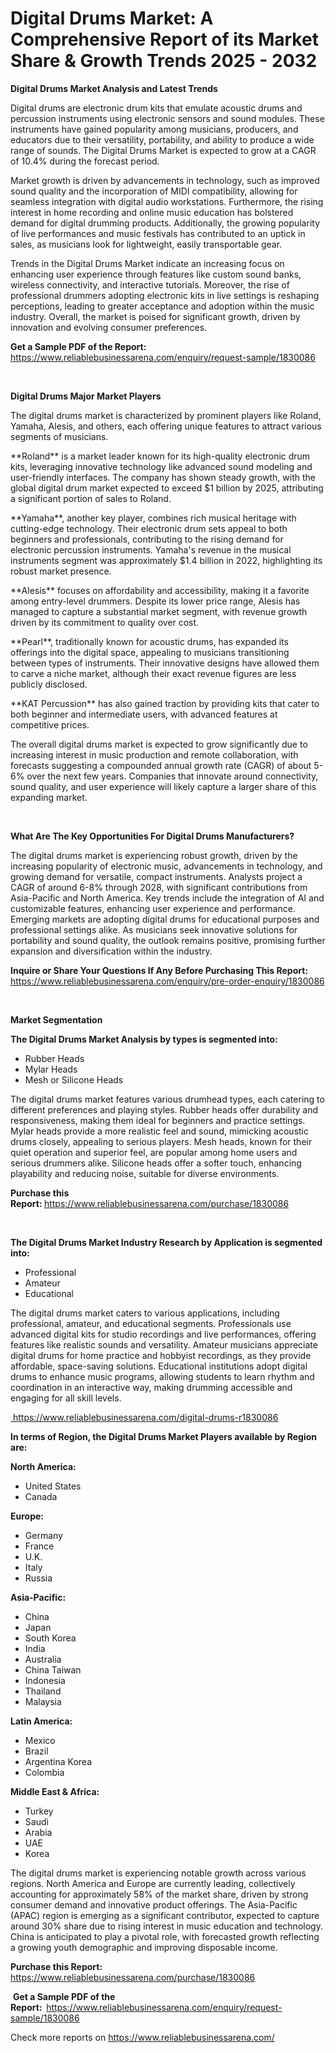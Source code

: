 <p><h1>Digital Drums Market: A Comprehensive Report of its Market Share & Growth Trends 2025 - 2032</h1></p><p><strong>Digital Drums Market Analysis and Latest Trends</strong></p>
<p><p>Digital drums are electronic drum kits that emulate acoustic drums and percussion instruments using electronic sensors and sound modules. These instruments have gained popularity among musicians, producers, and educators due to their versatility, portability, and ability to produce a wide range of sounds. The Digital Drums Market is expected to grow at a CAGR of 10.4% during the forecast period. </p><p>Market growth is driven by advancements in technology, such as improved sound quality and the incorporation of MIDI compatibility, allowing for seamless integration with digital audio workstations. Furthermore, the rising interest in home recording and online music education has bolstered demand for digital drumming products. Additionally, the growing popularity of live performances and music festivals has contributed to an uptick in sales, as musicians look for lightweight, easily transportable gear. </p><p>Trends in the Digital Drums Market indicate an increasing focus on enhancing user experience through features like custom sound banks, wireless connectivity, and interactive tutorials. Moreover, the rise of professional drummers adopting electronic kits in live settings is reshaping perceptions, leading to greater acceptance and adoption within the music industry. Overall, the market is poised for significant growth, driven by innovation and evolving consumer preferences.</p></p>
<p><strong>Get a Sample PDF of the Report:&nbsp;</strong> <a href="https://www.reliablebusinessarena.com/enquiry/request-sample/1830086?utm_campaign=2198&utm_medium=2&utm_source=Github&utm_content=ia&utm_term=05042025&utm_id=digital-drums">https://www.reliablebusinessarena.com/enquiry/request-sample/1830086</a></p>
<p>&nbsp;</p>
<p><strong>Digital Drums Major Market Players</strong></p>
<p><p>The digital drums market is characterized by prominent players like Roland, Yamaha, Alesis, and others, each offering unique features to attract various segments of musicians. </p><p>**Roland** is a market leader known for its high-quality electronic drum kits, leveraging innovative technology like advanced sound modeling and user-friendly interfaces. The company has shown steady growth, with the global digital drum market expected to exceed $1 billion by 2025, attributing a significant portion of sales to Roland.</p><p>**Yamaha**, another key player, combines rich musical heritage with cutting-edge technology. Their electronic drum sets appeal to both beginners and professionals, contributing to the rising demand for electronic percussion instruments. Yamaha's revenue in the musical instruments segment was approximately $1.4 billion in 2022, highlighting its robust market presence.</p><p>**Alesis** focuses on affordability and accessibility, making it a favorite among entry-level drummers. Despite its lower price range, Alesis has managed to capture a substantial market segment, with revenue growth driven by its commitment to quality over cost.</p><p>**Pearl**, traditionally known for acoustic drums, has expanded its offerings into the digital space, appealing to musicians transitioning between types of instruments. Their innovative designs have allowed them to carve a niche market, although their exact revenue figures are less publicly disclosed.</p><p>**KAT Percussion** has also gained traction by providing kits that cater to both beginner and intermediate users, with advanced features at competitive prices.</p><p>The overall digital drums market is expected to grow significantly due to increasing interest in music production and remote collaboration, with forecasts suggesting a compounded annual growth rate (CAGR) of about 5-6% over the next few years. Companies that innovate around connectivity, sound quality, and user experience will likely capture a larger share of this expanding market.</p></p>
<p>&nbsp;</p>
<p><strong>What Are The Key Opportunities For Digital Drums Manufacturers?</strong></p>
<p><p>The digital drums market is experiencing robust growth, driven by the increasing popularity of electronic music, advancements in technology, and growing demand for versatile, compact instruments. Analysts project a CAGR of around 6-8% through 2028, with significant contributions from Asia-Pacific and North America. Key trends include the integration of AI and customizable features, enhancing user experience and performance. Emerging markets are adopting digital drums for educational purposes and professional settings alike. As musicians seek innovative solutions for portability and sound quality, the outlook remains positive, promising further expansion and diversification within the industry.</p></p>
<p><strong>Inquire or Share Your Questions If Any Before Purchasing This Report:</strong> <a href="https://www.reliablebusinessarena.com/enquiry/pre-order-enquiry/1830086?utm_campaign=2198&utm_medium=2&utm_source=Github&utm_content=ia&utm_term=05042025&utm_id=digital-drums">https://www.reliablebusinessarena.com/enquiry/pre-order-enquiry/1830086</a></p>
<p>&nbsp;</p>
<p><strong>Market Segmentation</strong></p>
<p><strong>The Digital Drums Market Analysis by types is segmented into:</strong></p>
<p><ul><li>Rubber Heads</li><li>Mylar Heads</li><li>Mesh or Silicone Heads</li></ul></p>
<p><p>The digital drums market features various drumhead types, each catering to different preferences and playing styles. Rubber heads offer durability and responsiveness, making them ideal for beginners and practice settings. Mylar heads provide a more realistic feel and sound, mimicking acoustic drums closely, appealing to serious players. Mesh heads, known for their quiet operation and superior feel, are popular among home users and serious drummers alike. Silicone heads offer a softer touch, enhancing playability and reducing noise, suitable for diverse environments.</p></p>
<p><strong>Purchase this Report:&nbsp;</strong><a href="https://www.reliablebusinessarena.com/purchase/1830086?utm_campaign=2198&utm_medium=2&utm_source=Github&utm_content=ia&utm_term=05042025&utm_id=digital-drums">https://www.reliablebusinessarena.com/purchase/1830086</a></p>
<p>&nbsp;</p>
<p><strong>The Digital Drums Market Industry Research by Application is segmented into:</strong></p>
<p><ul><li>Professional</li><li>Amateur</li><li>Educational</li></ul></p>
<p><p>The digital drums market caters to various applications, including professional, amateur, and educational segments. Professionals use advanced digital kits for studio recordings and live performances, offering features like realistic sounds and versatility. Amateur musicians appreciate digital drums for home practice and hobbyist recordings, as they provide affordable, space-saving solutions. Educational institutions adopt digital drums to enhance music programs, allowing students to learn rhythm and coordination in an interactive way, making drumming accessible and engaging for all skill levels.</p></p>
<p><a href="https://www.reliablebusinessarena.com/digital-drums-r1830086?utm_campaign=2198&utm_medium=2&utm_source=Github&utm_content=ia&utm_term=05042025&utm_id=digital-drums">&nbsp;https://www.reliablebusinessarena.com/digital-drums-r1830086</a></p>
<p><strong>In terms of Region, the Digital Drums Market Players available by Region are:</strong></p>
<p>
    <p> <strong> North America: </strong>
        <ul>
            <li>United States</li>
            <li>Canada</li>
        </ul>
        </p> 
    <p> <strong> Europe: </strong>
        <ul>
            <li>Germany</li>
            <li>France</li>
            <li>U.K.</li>
            <li>Italy</li>
            <li>Russia</li>
        </ul>
        </p> 
    <p> <strong> Asia-Pacific: </strong>
        <ul>
            <li>China</li>
            <li>Japan</li>
            <li>South Korea</li>
            <li>India</li>
            <li>Australia</li>
            <li>China Taiwan</li>
            <li>Indonesia</li>
            <li>Thailand</li>
            <li>Malaysia</li>
        </ul>
        </p> 
    <p> <strong> Latin America: </strong>
        <ul>
            <li>Mexico</li>
            <li>Brazil</li>
            <li>Argentina Korea</li>
            <li>Colombia</li>
        </ul>
        </p> 
    <p> <strong> Middle East & Africa: </strong>
        <ul>
            <li>Turkey</li>
            <li>Saudi</li>
            <li>Arabia</li>
            <li>UAE</li>
            <li>Korea</li>
        </ul>
    </p>
    </p>
<p><p>The digital drums market is experiencing notable growth across various regions. North America and Europe are currently leading, collectively accounting for approximately 58% of the market share, driven by strong consumer demand and innovative product offerings. The Asia-Pacific (APAC) region is emerging as a significant contributor, expected to capture around 30% share due to rising interest in music education and technology. China is anticipated to play a pivotal role, with forecasted growth reflecting a growing youth demographic and improving disposable income.</p></p>
<p><strong>Purchase this Report: </strong><a href="https://www.reliablebusinessarena.com/purchase/1830086?utm_campaign=2198&utm_medium=2&utm_source=Github&utm_content=ia&utm_term=05042025&utm_id=digital-drums">https://www.reliablebusinessarena.com/purchase/1830086</a></p>
<p>&nbsp;<strong>Get a Sample PDF of the Report:&nbsp;&nbsp;</strong><a href="https://www.reliablebusinessarena.com/enquiry/request-sample/1830086?utm_campaign=2198&utm_medium=2&utm_source=Github&utm_content=ia&utm_term=05042025&utm_id=digital-drums">https://www.reliablebusinessarena.com/enquiry/request-sample/1830086</a></p>
<p><strong></strong></p>
<p>Check more reports on <a href="https://www.reliablebusinessarena.com/?utm_campaign=2198&utm_medium=2&utm_source=Github&utm_content=ia&utm_term=05042025&utm_id=digital-drums">https://www.reliablebusinessarena.com/</a></p>